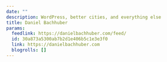 ```yaml
---
date: ""
description: WordPress, better cities, and everything else
title: Daniel Bachhuber
params:
  feedlink: https://danielbachhuber.com/feed/
  id: 30a873a5300ab7b2d1e406b5c1e3e3f0
  link: https://danielbachhuber.com
  blogrolls: []
---
```

